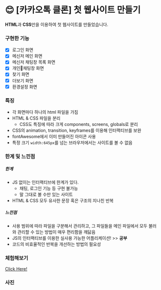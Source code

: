 # 😊 [카카오톡 클론] 첫 웹사이트 만들기

**HTML**과 **CSS**만을 이용하여 첫 웹사이트를 만들었습니다.

### 구현한 기능

- [x] 로그인 화면
- [x] 메신저 메인 화면
- [x] 메신저 채팅창 목록 화면
- [x] 개인채팅창 화면
- [x] 찾기 화면
- [x] 더보기 화면
- [x] 환경설정 화면

### 특징

- 각 화면마다 하나의 html 파일을 가짐
- HTML & CSS 파일을 분리
  - CSS도 특징에 따라 크게 components, screens, globals로 분리
- CSS의 animation, transition, keyframes를 이용해 인터랙티브를 보완
- fontAwesome에서 이미 만들어진 아이콘 사용
- 특정 크기 `width:645px`를 넘는 브라우저에서는 사이트를 볼 수 없음

### 한계 및 느낀점

##### 한계

- JS 없이는 인터랙티브에 한계가 있다.
  - 채팅, 로그인 기능 등 구현 불가능
  - 말 그대로 볼 수만 있는 사이트
- HTML & CSS 모두 유사한 문장 혹은 구조의 지나친 반복

##### 느낀점

- 사용 범위에 따라 파일을 구분해서 관리하고, 그 파일들을 메인 파일에서 모두 불러와 관리할 수 있는 방법이 매우 편리함을 깨닳음
- JS의 인터랙티브를 이용한 실사용 가능한 어플리케이션! >> **공부**
- 코드의 비효율적인 반복을 개선하는 방법의 필요성

### 체험해보기

[Click Here!](https://jiho-bae.github.io/kokoa-clone/)

### 사진
